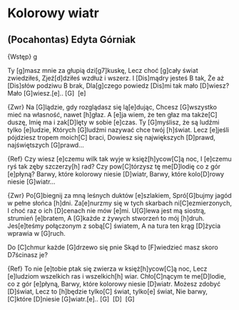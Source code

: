 # Kolorowy wiatr
## (Pocahontas) Edyta Górniak


{Wstęp}
g 

Ty [g]masz mnie za głupią dzi[g7]kuskę,
Lecz choć [g]cały świat zwiedziłeś,
Zjeź[d]dziłeś wzdłuż i wszerz.
I [Dis]mądry jesteś B tak,
Że aż [Dis]słów podziwu B brak,
Dla[g]czego powiedz [Dis]mi tak mało [D]wiesz?
Mało [G]wiesz.[e].. [G]  [e]  

{Zwr}
Na [G]lądzie, gdy rozglądasz się lą[e]dując,
Chcesz [G]wszystko mieć na własność, nawet [h]głaz.
A [e]ja wiem, że ten głaz ma także[C] duszę,
Imię  ma i zak[D]lęty w sobie [e]czas.
Ty [G]myślisz, że są ludźmi tylko [e]ludzie,
Których [G]ludźmi nazywać chce twój [h]świat.
Lecz [e]jeśli pójdziesz tropem moich[C] braci,
Dowiesz  się największych [D]prawd, najświętszych [G]prawd...

{Ref}
Czy wiesz [e]czemu wilk tak wyje w księż[h]ycow[C]ą noc,
I [e]czemu ryś tak zęby szczerzy[h] rad?
Czy pow[C]tórzysz tę me[D]lodię co z gór [e]płyną?
Barwy,  które kolorowy niesie [D]wiatr,
Barwy,  które kolo[D]rowy niesie [G]wiatr...

{Zwr}
Po[G]biegnij za mną leśnych duktów [e]szlakiem,
Spró[G]bujmy jagód w pełne słońca [h]dni.
Za[e]nurzmy się w tych skarbach ni[C]ezmierzonych,
I choć  raz o ich [D]cenach nie mów [e]mi.
U[G]lewa jest mą siostrą, strumień [e]bratem,
A [G]każde z żywych stworzeń to mój [h]druh.
Jes[e]teśmy połączonym z sobą[C] światem,
A na tura ten krąg [D]życia wprawia w [G]ruch.

Do [C]chmur każde [G]drzewo się pnie
Skąd to [F]wiedzieć masz skoro D7ścinasz je?

{Ref}
To nie [e]tobie ptak się zwierza w księż[h]ycow[C]ą noc,
Lecz [e]ludziom wszelkich ras i wszelkich[h] wiar.
Chło[C]nącym te me[D]lodie, co z gór [e]płyną,
Barwy,  które kolorowy niesie [D]wiatr.
Możesz  zdobyć [D]świat,
Lecz to [h]będzie tylko[C] świat, tylko[e] świat,
Nie barwy, [C]które [D]niesie [G]wiatr.[e].. [G]  [D]  [G] 





